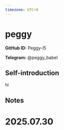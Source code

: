 ```yaml
---
timezone: UTC+8
---
```


# peggy

**GitHub ID:** Peggy-l5

**Telegram:** @peggy_babel

## Self-introduction

hi

## Notes

<!-- Content_START -->

# 2025.07.30


<!-- Content_END -->
